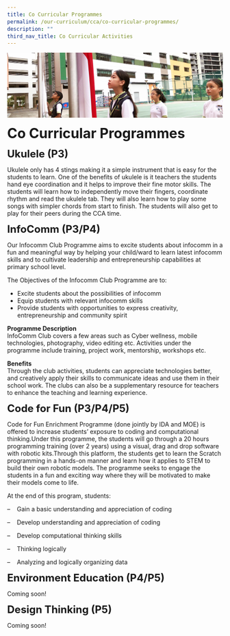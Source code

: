 ```yaml
---
title: Co Curricular Programmes
permalink: /our-curriculum/cca/co-curricular-programmes/
description: ""
third_nav_title: Co Curricular Activities
---
```


![](/images/sub-banner.jpg)

**<font size=6>Co Curricular Programmes</font>**

**<font size=5>Ukulele (P3)</font>**

Ukulele only has 4 stings making it a simple instrument that is easy for the students to learn. One of the benefits of ukulele is it teachers the students hand eye coordination and it helps to improve their fine motor skills. The students will learn how to independently move their fingers, coordinate rhythm and read the ukulele tab. They will also learn how to play some songs with simpler chords from start to finish. The students will also get to play for their peers during the CCA time.

**<font size=5>InfoComm (P3/P4)</font>**

Our Infocomm Club Programme aims to excite students about infocomm in a fun and meaningful way by helping your child/ward to learn latest infocomm skills and to cultivate leadership and entrepreneurship capabilities at primary school level.  

  

The Objectives of the Infocomm Club Programme are to:

*   Excite students about the possibilities of infocomm
*   Equip students with relevant infocomm skills
*   Provide students with opportunities to express creativity, entrepreneurship and community spirit

  

**Programme Description**<br>
InfoComm Club covers a few areas such as Cyber wellness, mobile technologies, photography, video editing etc. Activities under the programme include training, project work, mentorship, workshops etc.

  

**Benefits**<br>
Through the club activities, students can appreciate technologies better, and creatively apply their skills to communicate ideas and use them in their school work. The clubs can also be a supplementary resource for teachers to enhance the teaching and learning experience.

**<font size=5>Code for Fun (P3/P4/P5)</font>**

Code for Fun Enrichment Programme (done jointly by IDA and MOE) is offered to increase students’ exposure to coding and computational thinking.Under this programme, the students will go through a 20 hours programming training (over 2 years) using a visual, drag and drop software with robotic kits.Through this platform, the students get to learn the Scratch programming in a hands-on manner and learn how it applies to STEM to build their own robotic models. The programme seeks to engage the students in a fun and exciting way where they will be motivated to make their models come to life.  

  

At the end of this program, students:

–    Gain a basic understanding and appreciation of coding

–    Develop understanding and appreciation of coding

–    Develop computational thinking skills

–    Thinking logically

–    Analyzing and logically organizing data

**<font size=5>Environment Education (P4/P5)</font>**

Coming soon!  

**<font size=5>Design Thinking (P5)</font>**

Coming soon!
